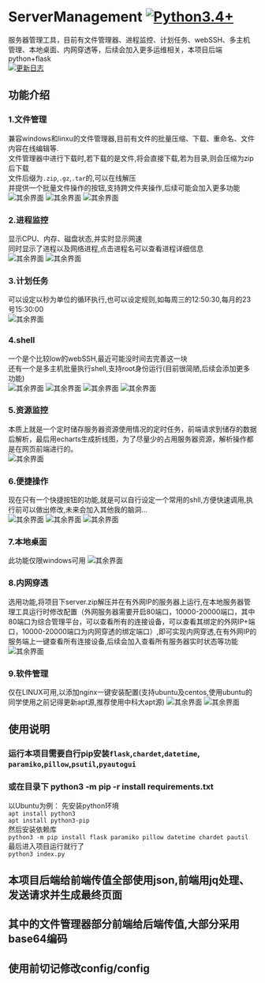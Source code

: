 # ServerManagement  [![Python3.4+](https://img.shields.io/badge/python-3.4%2B-green.svg)](https://github.com/cksgf/ServerManagement)
服务器管理工具，目前有文件管理器、进程监控、计划任务、webSSH、多主机管理、本地桌面、内网穿透等，后续会加入更多运维相关，本项目后端python+flask<br>
[![更新日志](https://img.shields.io/badge/%E6%9B%B4%E6%96%B0%E6%97%A5%E5%BF%97-%E7%82%B9%E6%AD%A4%E6%9F%A5%E7%9C%8B-brightgreen.svg)](readme/更新日志.md)
## 功能介绍
### 1.文件管理
兼容windows和linxu的文件管理器,目前有文件的批量压缩、下载、重命名、文件内容在线编辑等. <br>
文件管理器中进行下载时,若下载的是文件,将会直接下载,若为目录,则会压缩为zip后下载 <br>
文件后缀为`.zip`,`.gz`,`.tar`的,可以在线解压 <br>
并提供一个批量文件操作的按钮,支持跨文件夹操作,后续可能会加入更多功能 <br>
![其余界面](https://github.com/cksgf/WebFileManager/blob/master/readme/文件管理.png)
![其余界面](https://github.com/cksgf/WebFileManager/blob/master/readme/文件管理-选中.png)
![其余界面](https://github.com/cksgf/WebFileManager/blob/master/readme/文件管理-编辑.png)
### 2.进程监控
显示CPU、内存、磁盘状态,并实时显示网速 <br>
同时显示了进程以及网络进程,点击进程名可以查看进程详细信息 <br>
![其余界面](https://github.com/cksgf/WebFileManager/blob/master/readme/进程监控-详细.png)
![其余界面](https://github.com/cksgf/WebFileManager/blob/master/readme/进程监控-总览.png)
### 3.计划任务
可以设定以秒为单位的循环执行,也可以设定规则,如每周三的12:50:30,每月的23号15:30:00 <br>
![其余界面](https://github.com/cksgf/WebFileManager/blob/master/readme/计划任务.png)
### 4.shell
一个是个比较low的webSSH,最近可能没时间去完善这一块<br>
还有一个是多主机批量执行shell,支持root身份运行(目前很简陋,后续会添加更多功能)<br>
![其余界面](https://github.com/cksgf/WebFileManager/blob/master/readme/SSH.png)
![其余界面](https://github.com/cksgf/WebFileManager/blob/master/readme/SSH链接.png)
![其余界面](https://github.com/cksgf/WebFileManager/blob/master/readme/远程主机1.png)
![其余界面](https://github.com/cksgf/WebFileManager/blob/master/readme/远程主机2.png)
### 5.资源监控
本质上就是一个定时储存服务器资源使用情况的定时任务，前端请求到储存的数据后解析，最后用echarts生成折线图，为了尽量少的占用服务器资源，解析操作都是在网页前端进行的。<br>
![其余界面](https://github.com/cksgf/WebFileManager/blob/master/readme/资源监控.png)
### 6.便捷操作
现在只有一个快捷按钮的功能,就是可以自行设定一个常用的shll,方便快速调用,执行前可以做出修改,未来会加入其他我的脑洞...<br>
![其余界面](https://github.com/cksgf/WebFileManager/blob/master/readme/创建快捷按钮.png)
![其余界面](https://github.com/cksgf/WebFileManager/blob/master/readme/查看已创建的快捷方式.png)
![其余界面](https://github.com/cksgf/WebFileManager/blob/master/readme/执行前查看.png)
### 7.本地桌面
此功能仅限windows可用
![其余界面](https://github.com/cksgf/WebFileManager/blob/master/readme/本地桌面.png)
### 8.内网穿透
选用功能,将项目下server.zip解压并在有外网IP的服务器上运行,在本地服务器管理工具运行时修改配置（外网服务器需要开启80端口，10000-20000端口，其中80端口为综合管理平台，可以查看所有的连接设备，可以查看其绑定的外网IP+端口，10000-20000端口为内网穿透的绑定端口）,即可实现内网穿透,在有外网IP的服务端上一键查看所有连接设备,后续会加入查看所有服务器实时状态等功能
![其余界面](https://github.com/cksgf/WebFileManager/blob/master/readme/内网穿透.png)
### 9.软件管理
仅在LINUX可用,以添加nginx一键安装配置(支持ubuntu及centos,使用ubuntu的同学使用之前记得更新apt源,推荐使用中科大apt源)
![其余界面](https://github.com/cksgf/WebFileManager/blob/master/readme/软件管理-nginx1.png)
![其余界面](https://github.com/cksgf/WebFileManager/blob/master/readme/软件管理-nginx2.png)
## 使用说明
### 运行本项目需要自行pip安装`flask`,`chardet`,`datetime`, `paramiko`,`pillow`,`psutil`,`pyautogui` <br>
### 或在目录下 python3 -m pip -r install requirements.txt<br>
以Ubuntu为例：
先安装python环境<br>
`apt install python3`<br>
`apt install python3-pip`<br>
然后安装依赖库<br>
`python3 -m pip install flask paramiko pillow datetime chardet pautil `<br>
最后进入项目运行就行了<br>
`python3 index.py`<br>
## 本项目后端给前端传值全部使用json,前端用jq处理、发送请求并生成最终页面<br>
## 其中的文件管理器部分前端给后端传值,大部分采用base64编码 <br>
## 使用前切记修改config/config<br>

 
